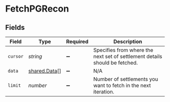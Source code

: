 # FetchPGRecon


## Fields

| Field                                                                      | Type                                                                       | Required                                                                   | Description                                                                |
| -------------------------------------------------------------------------- | -------------------------------------------------------------------------- | -------------------------------------------------------------------------- | -------------------------------------------------------------------------- |
| `cursor`                                                                   | *string*                                                                   | :heavy_minus_sign:                                                         | Specifies from where the next set of settlement details should be fetched. |
| `data`                                                                     | [shared.Data](../../../sdk/models/shared/data.md)[]                        | :heavy_minus_sign:                                                         | N/A                                                                        |
| `limit`                                                                    | *number*                                                                   | :heavy_minus_sign:                                                         | Number of settlements you want to fetch in the next iteration.             |